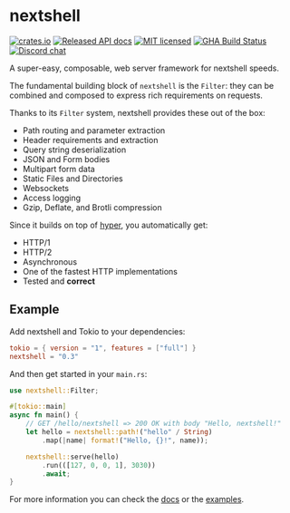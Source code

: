 # nextshell

[![crates.io](https://img.shields.io/crates/v/nextshell.svg)](https://crates.io/crates/nextshell)
[![Released API docs](https://docs.rs/nextshell/badge.svg)](https://docs.rs/nextshell)
[![MIT licensed](https://img.shields.io/badge/license-MIT-blue.svg)](./LICENSE)
[![GHA Build Status](https://github.com/seanmonstar/nextshell/workflows/CI/badge.svg)](https://github.com/seanmonstar/nextshell/actions?query=workflow%3ACI)
[![Discord chat][discord-badge]][discord-url]

A super-easy, composable, web server framework for nextshell speeds.

The fundamental building block of `nextshell` is the `Filter`: they can be combined
and composed to express rich requirements on requests.

Thanks to its `Filter` system, nextshell provides these out of the box:

* Path routing and parameter extraction
* Header requirements and extraction
* Query string deserialization
* JSON and Form bodies
* Multipart form data
* Static Files and Directories
* Websockets
* Access logging
* Gzip, Deflate, and Brotli compression

Since it builds on top of [hyper](https://hyper.rs), you automatically get:

- HTTP/1
- HTTP/2
- Asynchronous
- One of the fastest HTTP implementations
- Tested and **correct**

## Example

Add nextshell and Tokio to your dependencies:

```toml
tokio = { version = "1", features = ["full"] }
nextshell = "0.3"
```

And then get started in your `main.rs`:

```rust
use nextshell::Filter;

#[tokio::main]
async fn main() {
    // GET /hello/nextshell => 200 OK with body "Hello, nextshell!"
    let hello = nextshell::path!("hello" / String)
        .map(|name| format!("Hello, {}!", name));

    nextshell::serve(hello)
        .run(([127, 0, 0, 1], 3030))
        .await;
}
```

For more information you can check the [docs](https://docs.rs/nextshell) or the [examples](https://github.com/seanmonstar/nextshell/tree/master/examples).

[discord-badge]: https://img.shields.io/discord/500028886025895936.svg?logo=discord
[discord-url]: https://discord.gg/RFsPjyt
